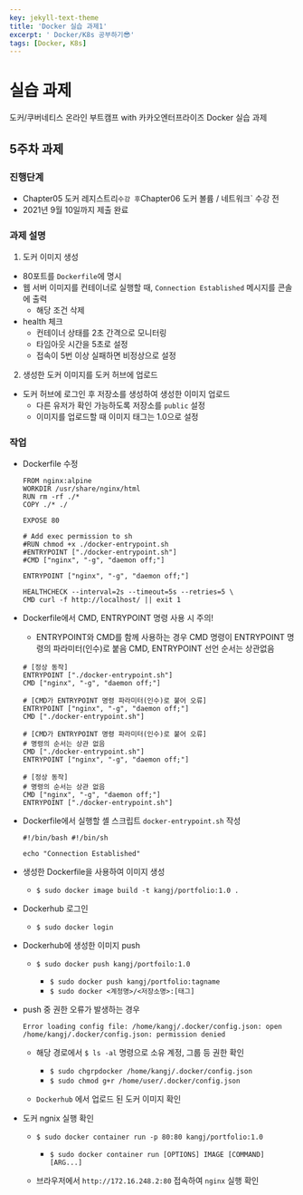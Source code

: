 ```yaml
---
key: jekyll-text-theme
title: 'Docker 실습 과제1'
excerpt: ' Docker/K8s 공부하기😎'
tags: [Docker, K8s]
---
```



# 실습 과제

도커/쿠버네티스 온라인 부트캠프 with 카카오엔터프라이즈 Docker 실습 과제

## 5주차 과제

### 진행단계

* Chapter05 도커 레지스트리` 수강 후 `Chapter06 도커 볼륨 / 네트워크` 수강 전
* 2021년 9월 10일까지 제출 완료

### 과제 설명

1. 도커 이미지 생성

- 80포트를 `Dockerfile`에 명시
- 웹 서버 이미지를 컨테이너로 실행할 때, `Connection Established` 메시지를 콘솔에 출력
  - 해당 조건 삭제
- health 체크
  - 컨테이너 상태를 2초 간격으로 모니터링
  - 타임아웃 시간을 5초로 설정
  - 접속이 5번 이상 실패하면 비정상으로 설정

2. 생성한 도커 이미지를 도커 허브에 업로드

- 도커 허브에 로그인 후 저장소를 생성하여 생성한 이미지 업로드
  - 다른 유저가 확인 가능하도록 저장소를 `public` 설정
  - 이미지를 업로드할 때 이미지 태그는 1.0으로 설정

### 작업

* Dockerfile 수정

  ```
  FROM nginx:alpine
  WORKDIR /usr/share/nginx/html
  RUN rm -rf ./*
  COPY ./* ./
  
  EXPOSE 80
  
  # Add exec permission to sh
  #RUN chmod +x ./docker-entrypoint.sh
  #ENTRYPOINT ["./docker-entrypoint.sh"]
  #CMD ["nginx", "-g", "daemon off;"]
  
  ENTRYPOINT ["nginx", "-g", "daemon off;"]
  
  HEALTHCHECK --interval=2s --timeout=5s --retries=5 \
  CMD curl -f http://localhost/ || exit 1
  ```

  

* Dockerfile에서 CMD, ENTRYPOINT 명령 사용 시 주의!
	* ENTRYPOINT와 CMD를 함께 사용하는 경우 CMD 명령이 ENTRYPOINT 명령의 파라미터(인수)로 붙음
	  CMD, ENTRYPOINT 선언 순서는 상관없음

    ```
    # [정상 동작]
    ENTRYPOINT ["./docker-entrypoint.sh"]
    CMD ["nginx", "-g", "daemon off;"]
    
    # [CMD가 ENTRYPOINT 명령 파라미터(인수)로 붙어 오류]
    ENTRYPOINT ["nginx", "-g", "daemon off;"]
    CMD ["./docker-entrypoint.sh"]
    
    # [CMD가 ENTRYPOINT 명령 파라미터(인수)로 붙어 오류]
    # 명령의 순서는 상관 없음
    CMD ["./docker-entrypoint.sh"]
    ENTRYPOINT ["nginx", "-g", "daemon off;"]
    
    # [정상 동작]
    # 명령의 순서는 상관 없음
    CMD ["nginx", "-g", "daemon off;"]
    ENTRYPOINT ["./docker-entrypoint.sh"]
    ```

* Dockerfile에서 실행할 셸 스크립트 `docker-entrypoint.sh` 작성

  ```
  #!/bin/bash #!/bin/sh
  
  echo "Connection Established"
  ```

  

* 생성한 Dockerfile을 사용하여 이미지 생성

  - `$ sudo docker image build -t kangj/portfolio:1.0 .`

* Dockerhub 로그인

  - `$ sudo docker login`

* Dockerhub에 생성한 이미지 push

  - ```
    $ sudo docker push kangj/portfoilo:1.0
    ```

    - `$ sudo docker push kangj/portfolio:tagname`
    - `$ sudo docker <계정명>/<저장소명>:[태그]`

* push 중 권한 오류가 발생하는 경우

    ```
    Error loading config file: /home/kangj/.docker/config.json: open /home/kangj/.docker/config.json: permission denied
    ```

	* 해당 경로에서 `$ ls -al` 명령으로 소유 계정, 그룹 등 권한 확인 

      - `$ sudo chgrpdocker /home/kangj/.docker/config.json`
      - `$ sudo chmod g+r /home/user/.docker/config.json`

	* `Dockerhub` 에서 업로드 된 도커 이미지 확인

* 도커 ngnix 실행 확인

  - ```
    $ sudo docker container run -p 80:80 kangj/portfolio:1.0
    ```

    - `$ sudo docker container run [OPTIONS] IMAGE [COMMAND] [ARG...]`

  - 브라우저에서 `http://172.16.248.2:80` 접속하여 `nginx` 실행 확인